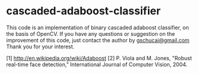 cascaded-adaboost-classifier
============================

This code is an implementation of binary cascaded adaboost classifier, on the basis of OpenCV.
If you have any questions or suggestion on the improvement of this code, just contact the author by gschucai@gmail.com
Thank you for your interest.

[1] http://en.wikipedia.org/wiki/Adaboost
[2] P. Viola and M. Jones, "Robust real-time face detection," International Journal of Computer Vision, 2004.

